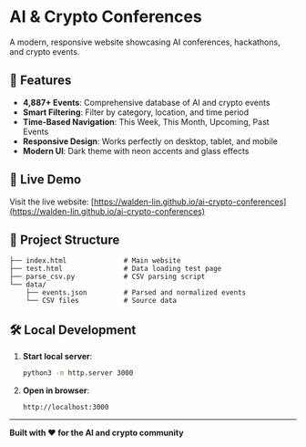 # AI & Crypto Conferences

A modern, responsive website showcasing AI conferences, hackathons, and crypto events.

## 🌟 Features

- **4,887+ Events**: Comprehensive database of AI and crypto events
- **Smart Filtering**: Filter by category, location, and time period
- **Time-Based Navigation**: This Week, This Month, Upcoming, Past Events
- **Responsive Design**: Works perfectly on desktop, tablet, and mobile
- **Modern UI**: Dark theme with neon accents and glass effects

## 🚀 Live Demo

Visit the live website: [https://walden-lin.github.io/ai-crypto-conferences](https://walden-lin.github.io/ai-crypto-conferences)

## 📁 Project Structure

```
├── index.html              # Main website
├── test.html               # Data loading test page
├── parse_csv.py            # CSV parsing script
└── data/
    ├── events.json         # Parsed and normalized events
    └── CSV files           # Source data
```

## 🛠️ Local Development

1. **Start local server**:
   ```bash
   python3 -m http.server 3000
   ```

2. **Open in browser**:
   ```
   http://localhost:3000
   ```

---

**Built with ❤️ for the AI and crypto community**
